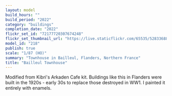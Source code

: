 ```yaml
---
layout: model
build_hours: ""
build_period: "2022"
category: "buildings"
completion_date: "2022"
flickr_set_id: "72177720307674248"
flickr_set_thumbnail_url: "https://live.staticflickr.com/65535/52833688038_ee6f691ab4_m.jpg"
model_id: "218"
publish: true
scale: "1/87 (HO)"
summary: "Townhouse in Bailleul, Flanders, Northern France"
title: "Bailleul Townhouse"
---
```


Modified from Kibri's Arkaden Cafe kit. Buildings like this in Flanders were built in the 1920s - early 30s to replace those destroyed in WW1. I painted it entirely with enamels.

